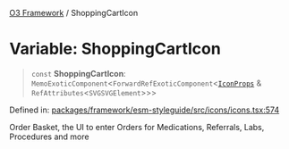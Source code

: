 [O3 Framework](../API.md) / ShoppingCartIcon

# Variable: ShoppingCartIcon

> `const` **ShoppingCartIcon**: `MemoExoticComponent`\<`ForwardRefExoticComponent`\<[`IconProps`](../type-aliases/IconProps.md) & `RefAttributes`\<`SVGSVGElement`\>\>\>

Defined in: [packages/framework/esm-styleguide/src/icons/icons.tsx:574](https://github.com/openmrs/openmrs-esm-core/blob/main/packages/framework/esm-styleguide/src/icons/icons.tsx#L574)

Order Basket, the UI to enter Orders for Medications, Referrals, Labs, Procedures and more
